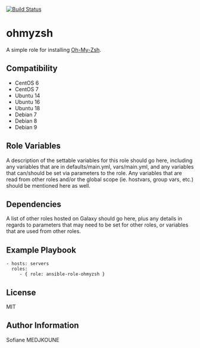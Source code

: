 [![Build Status](https://travis-ci.org/Nani-o/ansible-role-ohmyzsh.svg?branch=master)](https://travis-ci.org/Nani-o/ansible-role-ohmyzsh)

ohmyzsh
=======

A simple role for installing [Oh-My-Zsh](http://ohmyz.sh/).

Compatibility
-------------

  - CentOS 6
  - CentOS 7
  - Ubuntu 14
  - Ubuntu 16
  - Ubuntu 18
  - Debian 7
  - Debian 8
  - Debian 9

Role Variables
--------------

A description of the settable variables for this role should go here, including any variables that are in defaults/main.yml, vars/main.yml, and any variables that can/should be set via parameters to the role. Any variables that are read from other roles and/or the global scope (ie. hostvars, group vars, etc.) should be mentioned here as well.

Dependencies
------------

A list of other roles hosted on Galaxy should go here, plus any details in regards to parameters that may need to be set for other roles, or variables that are used from other roles.

Example Playbook
----------------

    - hosts: servers
      roles:
         - { role: ansible-role-ohmyzsh }

License
-------

MIT

Author Information
------------------

Sofiane MEDJKOUNE
